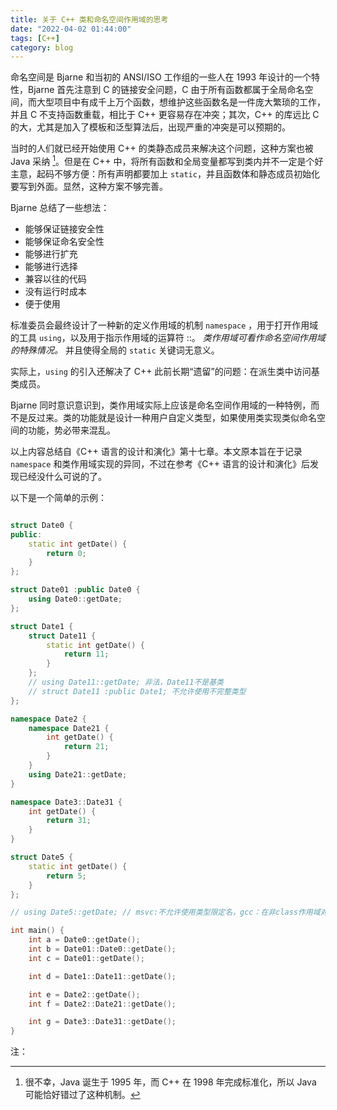 ```yaml
---
title: 关于 C++ 类和命名空间作用域的思考
date: "2022-04-02 01:44:00"
tags: [C++]
category: blog
---
```

命名空间是 Bjarne 和当初的 ANSI/ISO 工作组的一些人在 1993 年设计的一个特性，Bjarne 首先注意到 C 的链接安全问题，C 由于所有函数都属于全局命名空间，而大型项目中有成千上万个函数，想维护这些函数名是一件庞大繁琐的工作，并且 C 不支持函数重载，相比于 C++ 更容易存在冲突；其次，C++ 的库远比 C 的大，尤其是加入了模板和泛型算法后，出现严重的冲突是可以预期的。

<!-- more -->

当时的人们就已经开始使用 C++ 的类静态成员来解决这个问题，这种方案也被 Java 采纳 [^1]。但是在 C++ 中，将所有函数和全局变量都写到类内并不一定是个好主意，起码不够方便：所有声明都要加上 `static`，并且函数体和静态成员初始化要写到外面。显然，这种方案不够完善。

[^1]: 很不幸，Java 诞生于 1995 年，而 C++ 在 1998 年完成标准化，所以 Java 可能恰好错过了这种机制。

Bjarne 总结了一些想法：

+ 能够保证链接安全性
+ 能够保证命名安全性
+ 能够进行扩充
+ 能够进行选择
+ 兼容以往的代码
+ 没有运行时成本
+ 便于使用

标准委员会最终设计了一种新的定义作用域的机制 `namespace` ，用于打开作用域的工具 `using`，以及用于指示作用域的运算符 ::。 _类作用域可看作命名空间作用域的特殊情况。_ 并且使得全局的 `static` 关键词无意义。

实际上，`using` 的引入还解决了 C++ 此前长期“遗留”的问题：在派生类中访问基类成员。

Bjarne 同时意识意识到，类作用域实际上应该是命名空间作用域的一种特例，而不是反过来。类的功能就是设计一种用户自定义类型，如果使用类实现类似命名空间的功能，势必带来混乱。

以上内容总结自《C++ 语言的设计和演化》第十七章。本文原本旨在于记录 `namespace` 和类作用域实现的异同，不过在参考《C++ 语言的设计和演化》后发现已经没什么可说的了。

以下是一个简单的示例：

```cpp

struct Date0 {
public:
    static int getDate() {
        return 0;
    }
};

struct Date01 :public Date0 {
    using Date0::getDate;
};

struct Date1 {
    struct Date11 {
        static int getDate() {
            return 11;
        }
    };
    // using Date11::getDate; 非法，Date11不是基类
    // struct Date11 :public Date1; 不允许使用不完整类型
};

namespace Date2 {
    namespace Date21 {
        int getDate() {
            return 21;
        }
    }
    using Date21::getDate;
}

namespace Date3::Date31 {
    int getDate() {
        return 31;
    }
}

struct Date5 {
    static int getDate() {
        return 5;
    }
};

// using Date5::getDate; // msvc:不允许使用类型限定名，gcc：在非class作用域对成员使用using

int main() {
    int a = Date0::getDate();
    int b = Date01::Date0::getDate();
    int c = Date01::getDate();

    int d = Date1::Date11::getDate();

    int e = Date2::getDate();
    int f = Date2::Date21::getDate();

    int g = Date3::Date31::getDate();
}

```

<div class="ref-label">注：</div>
